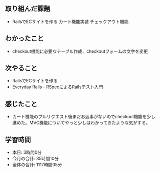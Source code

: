 ## 取り組んだ課題
- RailsでECサイトを作る カート機能実装 チェックアウト機能
## わかったこと
- checkout機能に必要なテーブル作成、checkoutフォームの文字を変更
## 次やること
- RailsでECサイトを作る
- Everyday Rails - RSpecによるRailsテスト入門
## 感じたこと
- カート機能のプルリクエスト後まだお返事がないのでcheckout機能を少し進めた。MVC機能についてやっと少しはわかってきたような気がする。
## 学習時間
- 本日: 3時間0分
- 今月の合計: 35時間10分
- 全体の合計: 1117時間05分
